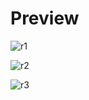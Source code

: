 # Preview

![r1](https://github.com/user-attachments/assets/b0543d81-98f8-4043-b8f3-7bfd62f65d68)

![r2](https://github.com/user-attachments/assets/72777211-611c-47d3-b2c0-4a045e8f7696)

![r3](https://github.com/user-attachments/assets/5d17ad5d-4b8c-412c-8991-c448a16a5d9d)
